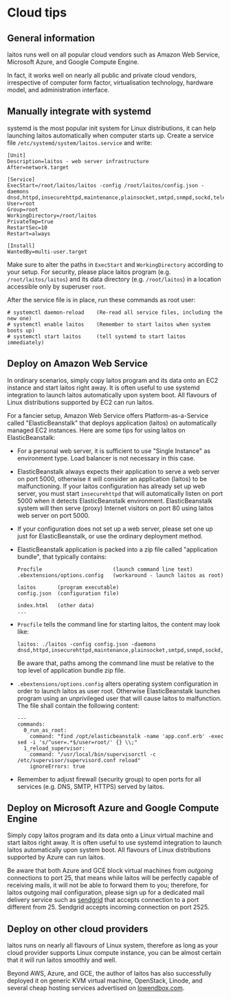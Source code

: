 # Cloud tips

## General information
laitos runs well on all popular cloud vendors such as Amazon Web Service, Microsoft Azure, and Google Compute Engine.

In fact, it works well on nearly all public and private cloud vendors, irrespective of computer form factor,
virtualisation technology, hardware model, and administration interface.

## Manually integrate with systemd
systemd is the most popular init system for Linux distributions, it can help launching laitos automatically when
computer starts up. Create a service file `/etc/systemd/system/laitos.service` and write:

    [Unit]
    Description=laitos - web server infrastructure
    After=network.target

    [Service]
    ExecStart=/root/laitos/laitos -config /root/laitos/config.json -daemons dnsd,httpd,insecurehttpd,maintenance,plainsocket,smtpd,snmpd,sockd,telegram
    User=root
    Group=root
    WorkingDirectory=/root/laitos
    PrivateTmp=true
    RestartSec=10
    Restart=always

    [Install]
    WantedBy=multi-user.target

Make sure to alter the paths in `ExecStart` and `WorkingDirectory` according to your setup. For security, please place
laitos program (e.g. `/root/laitos/laitos`) and its data directory (e.g. `/root/laitos`) in a location accessible only
by superuser `root`.

After the service file is in place, run these commands as root user:

    # systemctl daemon-reload    (Re-read all service files, including the new one)
    # systemctl enable laitos    (Remember to start laitos when system boots up)
    # systemctl start laitos     (tell systemd to start laitos immediately)

## Deploy on Amazon Web Service
In ordinary scenarios, simply copy laitos program and its data onto an EC2 instance and start laitos right away. It is
often useful to use systemd integration to launch laitos automatically upon system boot. All flavours of Linux
distributions supported by EC2 can run laitos.

For a fancier setup, Amazon Web Service offers Platform-as-a-Service called "ElasticBeanstalk" that deploys application
(laitos) on automatically managed EC2 instances. Here are some tips for using laitos on ElasticBeanstalk:
- For a personal web server, it is sufficient to use "Single Instance" as environment type. Load balancer is not
  necessary in this case.
- ElasticBeanstalk always expects their application to serve a web server on port 5000, otherwise it will consider
  an application (laitos) to be malfunctioning. If your laitos configuration has already set up web server, you must
  start `insecurehttpd` that will automatically listen on port 5000 when it detects ElasticBeanstalk environment.
  ElasticBeanstalk system will then serve (proxy) Internet visitors on port 80 using laitos web server on port 5000.
- If your configuration does not set up a web server, please set one up just for ElasticBeanstalk, or use the ordinary
  deployment method.
- ElasticBeanstalk application is packed into a zip file called "application bundle", that typically contains:

      Procfile                       (launch command line text)
      .ebextensions/options.config   (workaround - launch laitos as root)

      laitos       (program executable)
      config.json  (configuration file)

      index.html   (other data)
      ...

- `Procfile` tells the command line for starting laitos, the content may look like:

      laitos: ./laitos -config config.json -daemons dnsd,httpd,insecurehttpd,maintenance,plainsocket,smtpd,snmpd,sockd,telegram

  Be aware that, paths among the command line must be relative to the top level of application bundle zip file.

- `.ebextensions/options.config` alters operating system configuration in order to launch laitos as user root.
  Otherwise ElasticBeanstalk launches program using an unprivileged user that will cause laitos to malfunction.
  The file shall contain the following content:

      ---
      commands:
        0_run_as_root:
          command: "find /opt/elasticbeanstalk -name 'app.conf.erb' -exec sed -i 's/^user=.*$/user=root/' {} \\;"
        1_reload_supervisor:
          command: "/usr/local/bin/supervisorctl -c /etc/supervisor/supervisord.conf reload"
          ignoreErrors: true

- Remember to adjust firewall (security group) to open ports for all services (e.g. DNS, SMTP, HTTPS) served by laitos.

## Deploy on Microsoft Azure and Google Compute Engine
Simply copy laitos program and its data onto a Linux virtual machine and start laitos right away. It is often useful to
use systemd integration to launch laitos automatically upon system boot. All flavours of Linux distributions supported
by Azure can run laitos.

Be aware that both Azure and GCE block virtual machines from _outgoing_ connections to port 25, that means while laitos
will be perfectly capable of receiving mails, it will not be able to forward them to you; therefore, for laitos outgoing
mail configuration, please sign up for a dedicated mail delivery service such as [sendgrid](https://sendgrid.com/)
that accepts connection to a port different from 25. Sendgrid accepts incoming connection on port 2525.

## Deploy on other cloud providers
laitos runs on nearly all flavours of Linux system, therefore as long as your cloud provider supports Linux compute
instance, you can be almost certain that it will run laitos smoothly and well.

Beyond AWS, Azure, and GCE, the author of laitos has also successfully deployed it on generic KVM virtual machine,
OpenStack, Linode, and several cheap hosting services advertised on [lowendbox.com](https://lowendbox.com/).
